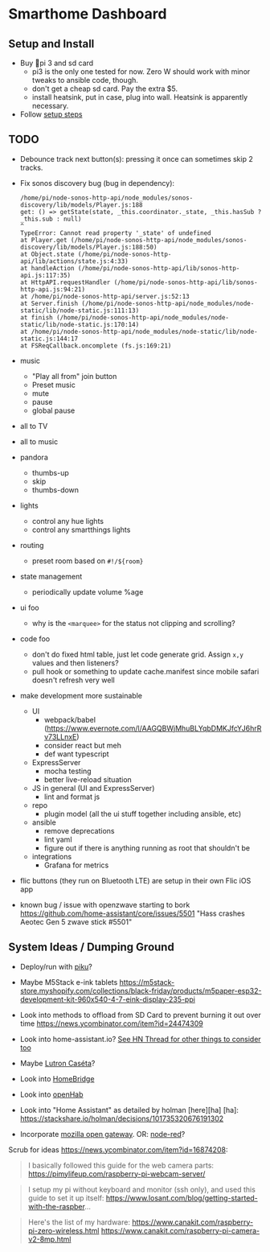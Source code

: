 Smarthome Dashboard
============================

## Setup and Install

- Buy 🍓pi 3 and sd card
    - pi3 is the only one tested for now. Zero W should work with minor tweaks to ansible code, though.
    - don't get a cheap sd card. Pay the extra $5.
	- install heatsink, put in case, plug into wall. Heatsink is apparently necessary.
- Follow [setup steps](./setup.md)

## TODO

- Debounce track next button(s): pressing it once can sometimes skip 2 tracks.

- Fix sonos discovery bug (bug in dependency):

    ```
    /home/pi/node-sonos-http-api/node_modules/sonos-discovery/lib/models/Player.js:188
    get: () => getState(state, _this.coordinator._state, _this.hasSub ? _this.sub : null)
    ^
    TypeError: Cannot read property '_state' of undefined
    at Player.get (/home/pi/node-sonos-http-api/node_modules/sonos-discovery/lib/models/Player.js:188:50)
    at Object.state (/home/pi/node-sonos-http-api/lib/actions/state.js:4:33)
    at handleAction (/home/pi/node-sonos-http-api/lib/sonos-http-api.js:117:35)
    at HttpAPI.requestHandler (/home/pi/node-sonos-http-api/lib/sonos-http-api.js:94:21)
    at /home/pi/node-sonos-http-api/server.js:52:13
    at Server.finish (/home/pi/node-sonos-http-api/node_modules/node-static/lib/node-static.js:111:13)
    at finish (/home/pi/node-sonos-http-api/node_modules/node-static/lib/node-static.js:170:14)
    at /home/pi/node-sonos-http-api/node_modules/node-static/lib/node-static.js:144:17
    at FSReqCallback.oncomplete (fs.js:169:21)
    ```

- music
	- "Play all from" join button
	- Preset music
	- mute
	- pause
	- global pause

- all to TV
- all to music

- pandora
	- thumbs-up
	- skip
	- thumbs-down

- lights
	- control any hue lights
	- control any smartthings lights

- routing
	- preset room based on `#!/${room}`

- state management
	- periodically update volume %age

- ui foo
	- why is the `<marquee>` for the status not clipping and scrolling?

- code foo
	- don't do fixed html table, just let code generate grid. Assign `x,y` values and then listeners?
	- pull hook or something to update cache.manifest since mobile safari doesn't refresh very well

- make development more sustainable
    - UI
        - webpack/babel (https://www.evernote.com/l/AAGQBWjMhuBLYqbDMKJfcYJ6hrRv73LLnxE)
        - consider react but meh
        - def want typescript
    - ExpressServer
        - mocha testing
        - better live-reload situation
    - JS in general (UI and ExpressServer)
        - lint and format js
    - repo
        - plugin model (all the ui stuff together including ansible, etc)
    - ansible
        - remove deprecations
        - lint yaml
        - figure out if there is anything running as root that shouldn't be
    - integrations
        - Grafana for metrics

- flic buttons (they run on Bluetooth LTE) are setup in their own Flic iOS app

- known bug / issue with openzwave starting to bork
  https://github.com/home-assistant/core/issues/5501
  "Hass crashes Aeotec Gen 5 zwave stick #5501"

## System Ideas / Dumping Ground

- Deploy/run with [piku](https://github.com/piku/piku)?

- Maybe M5Stack e-ink tablets
  https://m5stack-store.myshopify.com/collections/black-friday/products/m5paper-esp32-development-kit-960x540-4-7-eink-display-235-ppi

- Look into methods to offload from SD Card to prevent burning it out over time
  https://news.ycombinator.com/item?id=24474309

- Look into home-assistant.io?
  [See HN Thread for other things to consider too](https://news.ycombinator.com/item?id=21665125)

- Maybe [Lutron Caséta][lc]?

- Look into [HomeBridge](https://github.com/nfarina/homebridge)

- Look into [openHab](http://www.openhab.org/)

- Look into "Home Assistant" as detailed by holman [here][ha]
  [ha]: https://stackshare.io/holman/decisions/101735320676191302

- Incorporate [mozilla open gateway][moz]. OR: [node-red][nr]?

 [moz]: https://techcrunch.com/2018/02/06/mozilla-announces-an-open-framework-for-the-internet-of-things/
 [nr]:  https://nodered.org/
 [lc]:  http://www.lutron.com/en-US/Products/Pages/SingleRoomControls/CasetaWireless/Overview.aspx


Scrub for ideas <https://news.ycombinator.com/item?id=16874208>:

> I basically followed this guide for the web camera parts: https://pimylifeup.com/raspberry-pi-webcam-server/

> I setup my pi without keyboard and monitor (ssh only), and used this guide to set it up itself: https://www.losant.com/blog/getting-started-with-the-raspber...

> Here's the list of my hardware: https://www.canakit.com/raspberry-pi-zero-wireless.html https://www.canakit.com/raspberry-pi-camera-v2-8mp.html
